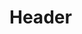 <!-- TITLE: 15 -->
<!-- SUBTITLE: Événements qui se sont produits un 15ème jour, selon le calendrier Grégorien -->

# Header
